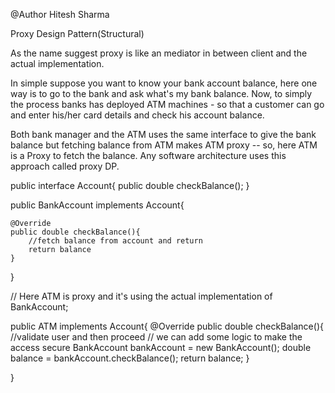@Author Hitesh Sharma

Proxy Design Pattern(Structural)

As the name suggest proxy is like an mediator in between client and the actual implementation.

In simple suppose you want to know your bank account balance, here one way is to go to the bank
and ask what's my bank balance. Now, to simply the process banks has deployed ATM machines - so that
a customer can go and enter his/her card details and check his account balance.

Both bank manager and the ATM uses the same interface to give the bank balance but fetching balance
from ATM makes ATM proxy -- so, here ATM is a Proxy to fetch the balance.
Any software architecture uses this approach called proxy DP.


public interface Account{
    public double checkBalance();
}

public BankAccount implements Account{

    @Override
    public double checkBalance(){
        //fetch balance from account and return
        return balance
    }

}

// Here ATM is proxy and it's using the actual implementation of BankAccount;


public ATM implements Account{
    @Override
    public double checkBalance(){
        //validate user and then proceed
        // we can add some logic to make the access secure
        BankAccount bankAccount = new BankAccount();
        double balance =  bankAccount.checkBalance();
        return balance;
    }

}